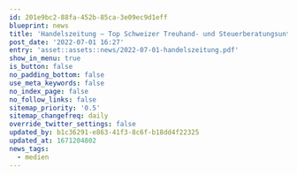 ```yaml
---
id: 201e9bc2-88fa-452b-85ca-3e09ec9d1eff
blueprint: news
title: 'Handelszeitung – Top Schweizer Treuhand- und Steuerberatungsunternehmen 2021'
post_date: '2022-07-01 16:27'
entry: 'asset::assets::news/2022-07-01-handelszeitung.pdf'
show_in_menu: true
is_button: false
no_padding_bottom: false
use_meta_keywords: false
no_index_page: false
no_follow_links: false
sitemap_priority: '0.5'
sitemap_changefreq: daily
override_twitter_settings: false
updated_by: b1c36291-e863-41f3-8c6f-b18dd4f22325
updated_at: 1671204802
news_tags:
  - medien
---
```

